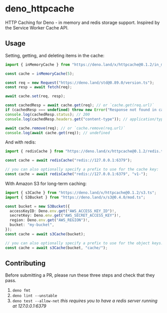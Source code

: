 # deno_httpcache

HTTP Caching for Deno - in memory and redis storage support. Inspired by the
Service Worker Cache API.

## Usage

Setting, getting, and deleting items in the cache:

```ts
import { inMemoryCache } from "https://deno.land/x/httpcache@0.1.2/in_memory.ts";

const cache = inMemoryCache(5);

const req = new Request("https://deno.land/std@0.89.0/version.ts");
const resp = await fetch(req);

await cache.set(req, resp);

const cachedResp = await cache.get(req); // or `cache.get(req.url)`
if (cachedResp === undefined) throw new Error("Response not found in cache");
console.log(cachedResp.status); // 200
console.log(cachedResp.headers.get("content-type")); // application/typescript; charset=utf-8

await cache.remove(req); // or `cache.remove(req.url)`
console.log(await cache.get(req)); // undefined
```

And with redis:

```ts
import { redisCache } from "https://deno.land/x/httpcache@0.1.2/redis.ts";

const cache = await redisCache("redis://127.0.0.1:6379");

// you can also optionally specify a prefix to use for the cache key:
const cache = await redisCache("redis://127.0.0.1:6379", "v1-");
```

With Amazon S3 for long-term caching:

```ts
import { s3Cache } from "https://deno.land/x/httpcache@0.1.2/s3.ts";
import { S3Bucket } from "https://deno.land/x/s3@0.4.0/mod.ts";

const bucket = new S3Bucket({
  accessKeyID: Deno.env.get("AWS_ACCESS_KEY_ID")!,
  secretKey: Deno.env.get("AWS_SECRET_ACCESS_KEY")!,
  region: Deno.env.get("AWS_REGION")!,
  bucket: "my-bucket",
});
const cache = await s3Cache(bucket);

// you can also optionally specify a prefix to use for the object keys:
const cache = await s3Cache(bucket, "cache/");
```

## Contributing

Before submitting a PR, please run these three steps and check that they pass.

1. `deno fmt`
2. `deno lint --unstable`
3. `deno test --allow-net` _this requires you to have a redis server running at
   127.0.0.1:6379_
